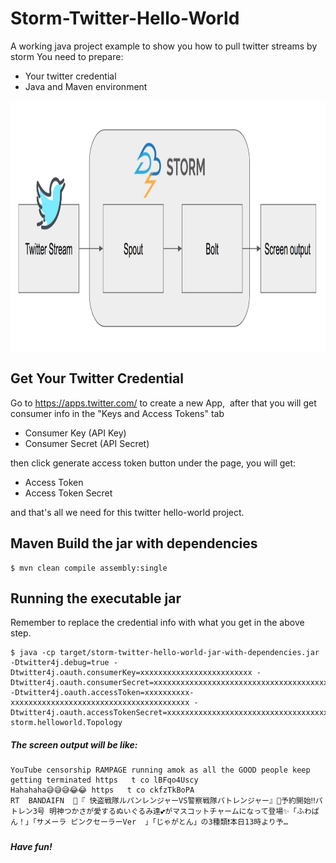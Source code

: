 # Storm-Twitter-Hello-World
A working java project example to show you how to pull twitter streams by storm
You need to prepare:
- Your twitter credential
- Java and Maven environment

<img src="https://github.com/whmou/storm-twitter-hello-world-example/blob/master/storm-twitter-hello-world-example.png" height="400" width="800">


## Get Your Twitter Credential

Go to https://apps.twitter.com/ to create a new App,&nbsp;
after that you will get consumer info in the "Keys and Access Tokens" tab
* Consumer Key (API Key)
* Consumer Secret (API Secret)


then click generate access token button under the page, you will get:
* Access Token
* Access Token Secret

and that's all we need for this twitter hello-world project.

## Maven Build the jar with dependencies
```console
$ mvn clean compile assembly:single
```

## Running the executable jar
Remember to replace the credential info with what you get in the above step.
```console
$ java -cp target/storm-twitter-hello-world-jar-with-dependencies.jar -Dtwitter4j.debug=true -Dtwitter4j.oauth.consumerKey=xxxxxxxxxxxxxxxxxxxxxxxxx -Dtwitter4j.oauth.consumerSecret=xxxxxxxxxxxxxxxxxxxxxxxxxxxxxxxxxxxxxxxxxxxxxxxxxx -Dtwitter4j.oauth.accessToken=xxxxxxxxxx-xxxxxxxxxxxxxxxxxxxxxxxxxxxxxxxxxxxxxxxx -Dtwitter4j.oauth.accessTokenSecret=xxxxxxxxxxxxxxxxxxxxxxxxxxxxxxxxxxxxxxxxxxxxx storm.helloworld.Topology
```

##### The screen output will be like:
```console
YouTube censorship RAMPAGE running amok as all the GOOD people keep getting terminated https   t co lBFqo4Uscy
Hahahaha😅😅😅😂😂 https   t co ckfzTkBoPA
RT  BANDAIFN  🎩『 快盗戦隊ルパンレンジャーVS警察戦隊パトレンジャー』🚨予約開始‼️パトレン3号 明神つかさが愛するぬいぐるみ達💕がマスコットチャームになって登場✨「ふわぱん！」「サメーラ ピンクセーラーVer  」「じゃがとん」の3種類❗️本日13時より予…
```

##### Have fun!
